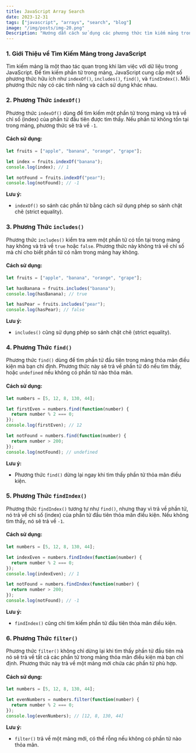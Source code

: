 ```yaml
---
title: JavaScript Array Search  
date: 2023-12-31  
tags: ["javascript", "arrays", "search", "blog"]  
image: "/img/posts/img-20.png"  
Description: "Hướng dẫn cách sử dụng các phương thức tìm kiếm mảng trong JavaScript để tìm kiếm phần tử trong mảng."  
---
```


### 1. Giới Thiệu về Tìm Kiếm Mảng trong JavaScript

Tìm kiếm mảng là một thao tác quan trọng khi làm việc với dữ liệu trong JavaScript. Để tìm kiếm phần tử trong mảng, JavaScript cung cấp một số phương thức hữu ích như `indexOf()`, `includes()`, `find()`, và `findIndex()`. Mỗi phương thức này có các tính năng và cách sử dụng khác nhau.

### 2. Phương Thức `indexOf()`

Phương thức `indexOf()` dùng để tìm kiếm một phần tử trong mảng và trả về chỉ số (index) của phần tử đầu tiên được tìm thấy. Nếu phần tử không tồn tại trong mảng, phương thức sẽ trả về `-1`.

#### **Cách sử dụng:**

```javascript
let fruits = ["apple", "banana", "orange", "grape"];

let index = fruits.indexOf("banana");
console.log(index); // 1

let notFound = fruits.indexOf("pear");
console.log(notFound); // -1
```
**Lưu ý:**
- `indexOf()` so sánh các phần tử bằng cách sử dụng phép so sánh chặt chẽ (strict equality).

### 3. Phương Thức `includes()`

Phương thức `includes()` kiểm tra xem một phần tử có tồn tại trong mảng hay không và trả về `true` hoặc `false`. Phương thức này không trả về chỉ số mà chỉ cho biết phần tử có nằm trong mảng hay không.

#### **Cách sử dụng:**

```javascript
let fruits = ["apple", "banana", "orange", "grape"];

let hasBanana = fruits.includes("banana");
console.log(hasBanana); // true

let hasPear = fruits.includes("pear");
console.log(hasPear); // false
```
**Lưu ý:**
- `includes()` cũng sử dụng phép so sánh chặt chẽ (strict equality).

### 4. Phương Thức `find()`

Phương thức `find()` dùng để tìm phần tử đầu tiên trong mảng thỏa mãn điều kiện mà bạn chỉ định. Phương thức này sẽ trả về phần tử đó nếu tìm thấy, hoặc `undefined` nếu không có phần tử nào thỏa mãn.

#### **Cách sử dụng:**

```javascript
let numbers = [5, 12, 8, 130, 44];

let firstEven = numbers.find(function(number) {
  return number % 2 === 0;
});
console.log(firstEven); // 12

let notFound = numbers.find(function(number) {
  return number > 200;
});
console.log(notFound); // undefined
```
**Lưu ý:**
- Phương thức `find()` dừng lại ngay khi tìm thấy phần tử thỏa mãn điều kiện.

### 5. Phương Thức `findIndex()`

Phương thức `findIndex()` tương tự như `find()`, nhưng thay vì trả về phần tử, nó trả về chỉ số (index) của phần tử đầu tiên thỏa mãn điều kiện. Nếu không tìm thấy, nó sẽ trả về `-1`.

#### **Cách sử dụng:**

```javascript
let numbers = [5, 12, 8, 130, 44];

let indexEven = numbers.findIndex(function(number) {
  return number % 2 === 0;
});
console.log(indexEven); // 1

let notFound = numbers.findIndex(function(number) {
  return number > 200;
});
console.log(notFound); // -1
```
**Lưu ý:**
- `findIndex()` cũng chỉ tìm kiếm phần tử đầu tiên thỏa mãn điều kiện.

### 6. Phương Thức `filter()`

Phương thức `filter()` không chỉ dừng lại khi tìm thấy phần tử đầu tiên mà nó sẽ trả về tất cả các phần tử trong mảng thỏa mãn điều kiện mà bạn chỉ định. Phương thức này trả về một mảng mới chứa các phần tử phù hợp.

#### **Cách sử dụng:**

```javascript
let numbers = [5, 12, 8, 130, 44];

let evenNumbers = numbers.filter(function(number) {
  return number % 2 === 0;
});
console.log(evenNumbers); // [12, 8, 130, 44]
```
**Lưu ý:**
- `filter()` trả về một mảng mới, có thể rỗng nếu không có phần tử nào thỏa mãn.